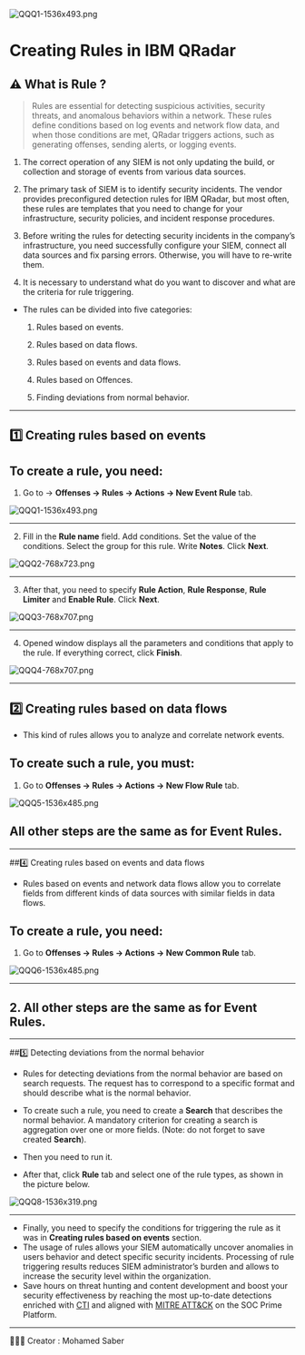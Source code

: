 ![QQQ1-1536x493.png](1cdb88ce-9677-4be6-972e-cb66831bde73.png)

# Creating Rules in IBM QRadar

<aside>


# ⚠️ What is Rule ?

</aside>

> Rules are essential for detecting suspicious activities, security threats, and anomalous behaviors within a network. These rules define conditions based on log events and network flow data, and when those conditions are met, QRadar triggers actions, such as generating offenses, sending alerts, or logging events.
> 

1. The correct operation of any SIEM is not only updating the build, or 
collection and storage of events from various data sources.

1. The primary task of SIEM is to identify security incidents. The vendor provides 
preconfigured detection rules for IBM QRadar, but most often, these 
rules are templates that you need to change for your infrastructure, 
security policies, and incident response procedures.

1. Before writing the rules for detecting security incidents in the 
company’s infrastructure, you need successfully configure your SIEM, 
connect all data sources and fix parsing errors. Otherwise, you will 
have to re-write them.

1. It is necessary to understand what do you want to discover and what are the criteria for rule triggering.

- The rules can be divided into five categories:
    
    1. Rules based on events.
    
    2. Rules based on data flows.
    
    3. Rules based on events and data flows.
    
    4. Rules based on Offences.
    
    5. Finding deviations from normal behavior.
    

---

<aside>


##  1️⃣ Creating rules based on events

</aside>

## To create a rule, you need:

1. Go to → **Offenses → Rules → Actions → New Event Rule** tab.

![QQQ1-1536x493.png](1cdb88ce-9677-4be6-972e-cb66831bde73.png)

---

2. Fill in the **Rule name** field. Add conditions. Set the value of the conditions. Select the group for this rule. Write **Notes**. Click **Next**.

![QQQ2-768x723.png](QQQ2-768x723.png)

---

3. After that, you need to specify **Rule Action**, **Rule Response**, **Rule Limiter** and **Enable Rule**. Click **Next**.

![QQQ3-768x707.png](QQQ3-768x707.png)

---

4. Opened window displays all the parameters and conditions that apply to the rule. If everything correct, click **Finish**.

![QQQ4-768x707.png](QQQ4-768x707.png)

---

<aside>

## 2️⃣ Creating rules based on data flows

</aside>

- This kind of rules allows you to analyze and correlate network events.

## To create such a rule, you must:

1. Go to **Offenses → Rules → Actions → New Flow Rule** tab.

![QQQ5-1536x485.png](QQQ5-1536x485.png)

## All other steps are the same as for **Event Rules**.

---

<aside>


##4️⃣ Creating rules based on events and data flows

</aside>

- Rules based on events and network data flows allow you to correlate fields from different kinds of data sources with similar fields in data flows.

## To create a rule, you need:

1. Go to **Offenses → Rules → Actions → New Common Rule** tab.

![QQQ6-1536x485.png](QQQ6-1536x485.png)

---

## 2. All other steps are the same as for **Event Rules**.

---

<aside>


##5️⃣ Detecting deviations from the normal behavior

</aside>

- Rules for detecting deviations from the normal behavior are based on search requests. The request has to correspond to a specific format and should describe what is the normal behavior.

- To create such a rule, you need to create a **Search** that describes the normal behavior. A mandatory criterion for creating a search is aggregation over one or more fields. (Note: do not forget to save created **Search**).

- Then you need to run it.
- After that, click **Rule** tab and select one of the rule types, as shown in the picture below.

![QQQ8-1536x319.png](QQQ8-1536x319.png)

---

- Finally, you need to specify the conditions for triggering the rule as it was in **Creating rules based on events** section.
- The usage of rules allows your SIEM automatically uncover anomalies in users behavior and detect specific security incidents. Processing of rule triggering results reduces SIEM administrator’s burden and allows to increase the security level within the organization.
- Save hours on threat hunting and content development and boost your security effectiveness by reaching the most up-to-date detections enriched with [CTI](https://www.paloaltonetworks.com/cyberpedia/what-is-cyberthreat-intelligence-cti) and aligned with [MITRE ATT&CK](https://attack.mitre.org/) on the SOC Prime Platform.

---

<aside>


🧑🏻‍💻 Creator : Mohamed Saber 

</aside>
